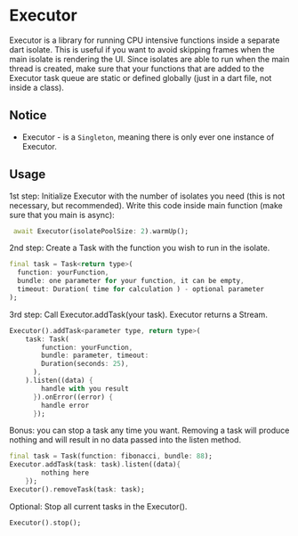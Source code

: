 # Executor

Executor is a library for running CPU intensive functions inside a separate dart isolate. This is useful if you want to avoid skipping frames when the main isolate is rendering the UI. Since isolates are able to run when the main thread is created, make sure that your functions that are added to the Executor task queue are static or defined globally (just in a dart file, not inside a class).

## Notice

- Executor - is a `Singleton`, meaning there is only ever one instance of Executor.

## Usage

1st step: Initialize Executor with the number of isolates you need (this is not necessary, but recommended). Write this
 code inside
 main function
(make sure that you main is async):

```dart
 await Executor(isolatePoolSize: 2).warmUp();
```

2nd step: Create a Task with the function you wish to run in the isolate.

```dart
final task = Task<return type>(
  function: yourFunction,
  bundle: one parameter for your function, it can be empty,
  timeout: Duration( time for calculation ) - optional parameter
);
```

3rd step: Call Executor.addTask(your task). Executor returns a Stream.

```dart
Executor().addTask<parameter type, return type>(
    task: Task(
        function: yourFunction,
        bundle: parameter, timeout:
        Duration(seconds: 25),
      ),
    ).listen((data) {
        handle with you result
      }).onError((error) {
        handle error
      });
```

Bonus: you can stop a task any time you want. Removing a task will produce nothing
and will result in no data passed into the listen method.

```dart
final task = Task(function: fibonacci, bundle: 88);
Executor.addTask(task: task).listen((data){
        nothing here
    });
Executor().removeTask(task: task);
```

Optional: Stop all current tasks in the Executor().

```dart
Executor().stop();
```
